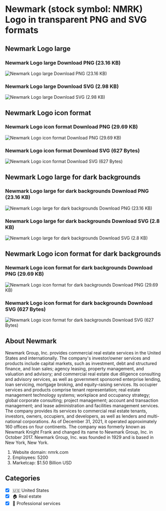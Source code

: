 # Newmark (stock symbol: NMRK) Logo in transparent PNG and SVG formats

## Newmark Logo large

### Newmark Logo large Download PNG (23.16 KB)

![Newmark Logo large Download PNG (23.16 KB)](/img/orig/NMRK_BIG-4e248e1a.png)

### Newmark Logo large Download SVG (2.98 KB)

![Newmark Logo large Download SVG (2.98 KB)](/img/orig/NMRK_BIG-a6be5f8c.svg)

## Newmark Logo icon format

### Newmark Logo icon format Download PNG (29.69 KB)

![Newmark Logo icon format Download PNG (29.69 KB)](/img/orig/NMRK-e8c2c3b5.png)

### Newmark Logo icon format Download SVG (627 Bytes)

![Newmark Logo icon format Download SVG (627 Bytes)](/img/orig/NMRK-4b07a307.svg)

## Newmark Logo large for dark backgrounds

### Newmark Logo large for dark backgrounds Download PNG (23.16 KB)

![Newmark Logo large for dark backgrounds Download PNG (23.16 KB)](/img/orig/NMRK_BIG.D-7beb9583.png)

### Newmark Logo large for dark backgrounds Download SVG (2.8 KB)

![Newmark Logo large for dark backgrounds Download SVG (2.8 KB)](/img/orig/NMRK_BIG.D-7b8db4e7.svg)

## Newmark Logo icon format for dark backgrounds

### Newmark Logo icon format for dark backgrounds Download PNG (29.69 KB)

![Newmark Logo icon format for dark backgrounds Download PNG (29.69 KB)](/img/orig/NMRK.D-65a98512.png)

### Newmark Logo icon format for dark backgrounds Download SVG (627 Bytes)

![Newmark Logo icon format for dark backgrounds Download SVG (627 Bytes)](/img/orig/NMRK.D-19d5b3bb.svg)

## About Newmark

Newmark Group, Inc. provides commercial real estate services in the United States and internationally. The company's investor/owner services and products include capital markets, such as investment, debt and structured finance, and loan sales; agency leasing, property management, and valuation and advisory; and commercial real estate due diligence consulting and advisory services, as well as government sponsored enterprise lending, loan servicing, mortgage broking, and equity-raising services. Its occupier services and products comprise tenant representation; real estate management technology systems; workplace and occupancy strategy; global corporate consulting; project management; account and transaction management; and lease administration and facilities management services. The company provides its services to commercial real estate tenants, investors, owners, occupiers, and developers, as well as lenders and multi-national corporations. As of December 31, 2021, it operated approximately 160 offices on four continents. The company was formerly known as Newmark Knight Frank and changed its name to Newmark Group, Inc. in October 2017. Newmark Group, Inc. was founded in 1929 and is based in New York, New York.

1. Website domain: nmrk.com
2. Employees: 5200
3. Marketcap: $1.50 Billion USD


## Categories
- [x] 🇺🇸 United States
- [x] 🏠 Real estate
- [x] 💼 Professional services
